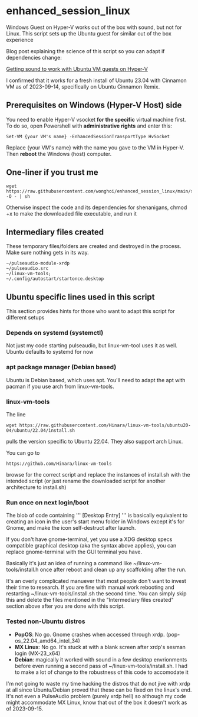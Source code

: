# enhanced_session_linux
Windows Guest on Hyper-V works out of the box with sound, but not for Linux.
This script sets up the Ubuntu guest for similar out of the box experience

Blog post explaining the science of this script so you can adapt if dependencies change:

[Getting sound to work with Ubuntu VM guests on Hyper-V](https://wonghoi.humgar.com/blog/2023/09/13/getting-sound-to-work-ubuntu-vm-guests-for-hyper-v/)

I confirmed that it works for a fresh install of Ubuntu 23.04 with Cinnamon VM
as of 2023-09-14, specifically on Ubuntu Cinnamon Remix.

## Prerequisites on Windows (Hyper-V Host) side
You need to enable Hyper-V vsocket **for the specific** virtual machine first.
To do so, open Powershell with **administrative rights** and enter this:
```
Set-VM {your VM's name} -EnhancedSessionTransportType HvSocket
```
Replace {your VM's name} with the name you gave to the VM in Hyper-V.
Then **reboot** the Windows (host) computer.

## One-liner if you trust me
```
wget https://raw.githubusercontent.com/wonghoi/enhanced_session_linux/main/setup_enhanced_session.sh -O - | sh
```

Otherwise inspect the code and its dependencies for shenanigans, chmod +x to make the downloaded file executable, and run it

## Intermediary files created
These temporary files/folders are created and destroyed in the process. Make sure nothing gets in its way.
```
~/pulseaudio-module-xrdp 
~/pulseaudio.src 
~/linux-vm-tools;
~/.config/autostart/startonce.desktop
```

## Ubuntu specific lines used in this script
This section provides hints for those who want to adapt this script for different setups

### Depends on systemd (systemctl)
Not just my code starting pulseaudio, but linux-vm-tool uses it as well.
Ubuntu defaults to systemd for now

### apt package manager (Debian based)
Ubuntu is Debian based, which uses apt. You'll need to adapt the apt with pacman if you use arch from linux-vm-tools.

### linux-vm-tools
The line
```
wget https://raw.githubusercontent.com/Hinara/linux-vm-tools/ubuntu20-04/ubuntu/22.04/install.sh
```
pulls the version specific to Ubuntu 22.04. They also support arch Linux.

You can go to 
```
https://github.com/Hinara/linux-vm-tools
```
browse for the correct script and replace the instances of install.sh with the intended script (or just rename the downloaded script for another architecture to install.sh)

### Run once on next login/boot
The blob of code containing
'''
[Desktop Entry]
'''
is basically equivalent to creating an icon in the user's start menu folder in Windows except it's for Gnome, and make the icon self-destruct after launch.

If you don't have gnome-terminal, yet you use a XDG desktop specs compatible graphical desktop (aka the syntax above applies), you can replace gnome-terminal  with the GUI terminal you have.

Basically it's just an idea of running a command like ~/linux-vm-tools/install.h once after reboot and clean up any scaffolding after the run.

It's an overly complicated manuever that most people don't want to invest their time to research. If you are fine with manual work rebooting and restarting ~/linux-vm-tools/install.sh the second time. You can simply skip this and delete the files mentioned in the "Intermediary files created" section above after you are done with this script.

### Tested non-Ubuntu distros
- **PopOS**: No go. Gnome crashes when accessed through xrdp. (pop-os_22.04_amd64_intel_34)
- **MX Linux**: No go. It's stuck at with a blank screen after xrdp's sesman login (MX-23_x64)
- **Debian**: magically it worked with sound in a few desktop envrionments before even running a second pass of ~/linux-vm-tools/install.sh. I had to make a lot of change to the robustness of this code to accomodate it

I'm not going to waste my time hacking the distros that do not jive with xrdp at all since Ubuntu/Debian proved that these can be fixed on the linux's end. It's not even a PulseAudio problem (purely xrdp hell) so although my code might accommodate MX Linux, know that out of the box it doesn't work as of 2023-09-15.

